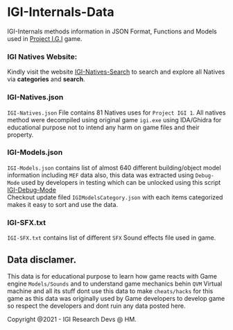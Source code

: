 # IGI-Internals-Data
IGI-Internals methods information in JSON Format, Functions and Models used in [Project I.G.I](https://en.wikipedia.org/wiki/Project_I.G.I.) game.

### IGI Natives Website:
Kindly visit the website [IGI-Natives-Search](https://igi-natives-search.netlify.app/) to search and explore all Natives via **categories** and **search**.
### IGI-Natives.json
`IGI-Natives.json` File contains 81 Natives uses for `Project IGI 1`.
All natives method were decompiled using original game `igi.exe` using IDA/Ghidra for educational purpose not to intend any harm on game files and their property.
 
### IGI-Models.json
`IGI-Models.json` contains list of almost 640 different building/object model information including `MEF` data also, this data was extracted using `Debug-Mode` used by developers in testing which can be unlocked using this script [IGI-Debug-Mode](https://gist.github.com/haseeb-heaven/721d82fccc8de3e6da95cfa609230cea) </br>
 Checkout update filed `IGIModelsCategory.json` with each items categorized makes it easy to sort and use the data.
 </br>

### IGI-SFX.txt
`IGI-SFX.txt` contains list of different `SFX` Sound effects file used in game.

## Data disclamer.
This data is for educational purpose to learn how game reacts with Game engine `Models/Sounds` and to understand game mechanics behin `QVM` Virtual machine and all its stuff dont use this data to make `cheats/hacks` for this game as this data was originally used by Game developers to develop game so respect the developers and dont ruin any data posted here.

Copyright @2021 - IGI Research Devs @ HM.
